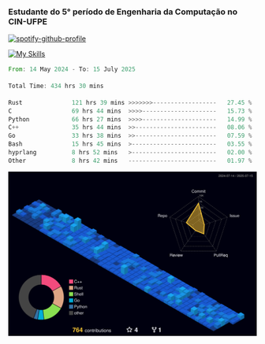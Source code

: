 
### Estudante do 5° período de Engenharia da Computação no CIN-UFPE

[![spotify-github-profile](https://spotify-github-profile.kittinanx.com/api/view?uid=21nggge2ld354asa4l3xoze2q&cover_image=true&theme=novatorem&show_offline=false&background_color=000000&interchange=true&bar_color=53b14f&bar_color_cover=true)](https://github.com/kittinan/spotify-github-profile)


[![My Skills](https://skillicons.dev/icons?i=c,cpp,rust,py,java,neovim&theme=dark)](https://skillicons.dev)

<!--START_SECTION:waka-->

```rust
From: 14 May 2024 - To: 15 July 2025

Total Time: 434 hrs 30 mins

Rust              121 hrs 39 mins >>>>>>>------------------   27.45 %
C                 69 hrs 44 mins  >>>>---------------------   15.73 %
Python            66 hrs 27 mins  >>>>---------------------   14.99 %
C++               35 hrs 44 mins  >>-----------------------   08.06 %
Go                33 hrs 38 mins  >>-----------------------   07.59 %
Bash              15 hrs 45 mins  >------------------------   03.55 %
hyprlang          8 hrs 52 mins   >------------------------   02.00 %
Other             8 hrs 42 mins   -------------------------   01.97 %
```

<!--END_SECTION:waka-->

![](./profile-3d-contrib/profile-night-view.svg)
